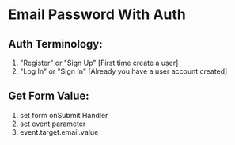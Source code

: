 # Email Password With Auth

## Auth Terminology:

1. "Register" or "Sign Up" [First time create a user]
1. "Log In" or "Sign In" [Already you have a user account created]

## Get Form Value:

1. set form onSubmit Handler
1. set event parameter
1. event.target.email.value
